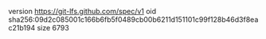 version https://git-lfs.github.com/spec/v1
oid sha256:09d2c085001c166b6fb5f0489cb00b6211d151101c99f128b46d3f8eac21b194
size 6793
